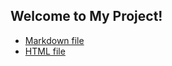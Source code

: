 ## Welcome to My Project!

- [Markdown file](https://github.com/alejandro-godoy/PracticalML/blob/main/Project.Rmd)
- [HTML file](https://github.com/alejandro-godoy/PracticalML/blob/main/Project.html)
